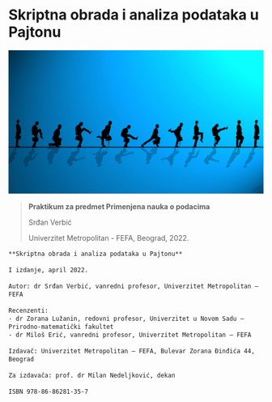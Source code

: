 # Skriptna obrada i analiza podataka u Pajtonu
 
 


![Silly walk](figures/silly_walk.jpg)
>**Praktikum za predmet Primenjena nauka o podacima**
>
>Srđan Verbić
>
>Univerzitet Metropolitan - FEFA, Beograd, 2022.


 


```{admonition} Impresum
**Skriptna obrada i analiza podataka u Pajtonu**

I izdanje, april 2022.

Autor: dr Srđan Verbić, vanredni profesor, Univerzitet Metropolitan – FEFA 

Recenzenti:
- dr Zorana Lužanin, redovni profesor, Univerzitet u Novom Sadu – Prirodno-matematički fakultet
- dr Miloš Erić, vanredni profesor, Univerzitet Metropolitan – FEFA

Izdavač: Univerzitet Metropolitan – FEFA, Bulevar Zorana Đinđića 44, Beograd

Za izdavača: prof. dr Milan Nedeljković, dekan

ISBN 978-86-86281-35-7
```
